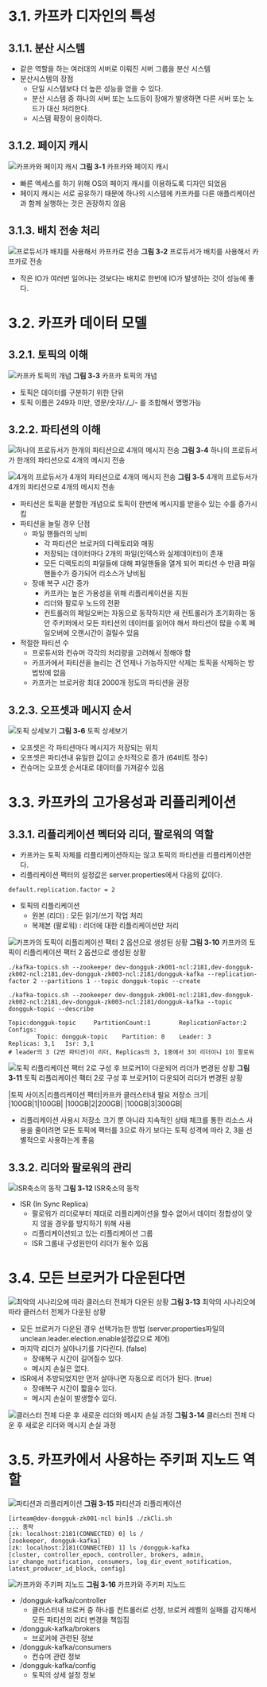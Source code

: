 # 3.1. 카프카 디자인의 특성

## 3.1.1. 분산 시스템

- 같은 역할을 하는 여러대의 서버로 이뤄진 서버 그룹을 분산 시스템
- 분산시스템의 장점
  - 단일 시스템보다 더 높은 성능을 얻을 수 있다. 
  - 분산 시스템 중 하나의 서버 또는 노드등이 장애가 발생하면 다른 서버 또는 노드가 대신 처리한다.
  - 시스템 확장이 용이하다.


## 3.1.2. 페이지 캐시

![카프카와 페이지 캐시](./img_ch3/3-1.jpg)
**그림 3-1** 카프카와 페이지 캐시

- 빠른 엑세스를 하기 위해 OS의 페이지 캐시를 이용하도록 디자인 되었음
- 페이지 캐시는 서로 공유하기 때문에 하나의 시스템에 카프카를 다른 애플리케이션과 함께 실행하는 것은 권장하지 않음


## 3.1.3. 배치 전송 처리

![프로듀서가 배치를 사용해서 카프카로 전송](./img_ch3/3-2.jpg)
**그림 3-2** 프로듀서가 배치를 사용해서 카프카로 전송

- 작은 IO가 여러번 일어나는 것보다는 배치로 한번에 IO가 발생하는 것이 성능에 좋다. 


# 3.2. 카프카 데이터 모델

## 3.2.1. 토픽의 이해

![카프카 토픽의 개념](./img_ch3/3-3.jpg)
**그림 3-3** 카프카 토픽의 개념

- 토픽은 데이터를 구분하기 위한 단위
- 토픽 이름은 249자 미만, 영문/숫자/./_/- 를 조합해서 명명가능


## 3.2.2. 파티션의 이해

![하나의 프로듀서가 한개의 파티션으로 4개의 메시지 전송](./img_ch3/3-4.jpg)
**그림 3-4** 하나의 프로듀서가 한개의 파티션으로 4개의 메시지 전송

![4개의 프로듀서가 4개의 파티션으로 4개의 메시지 전송](./img_ch3/3-5.jpg)
**그림 3-5** 4개의 프로듀서가 4개의 파티션으로 4개의 메시지 전송

- 파티션은 토픽을 분할한 개념으로 토픽이 한번에 메시지를 받을수 있는 수를 증가시킴
- 파티션을 늘릴 경우 단점
  - 파일 핸들러의 낭비 
    - 각 파티션은 브로커의 디렉토리와 매핑
    - 저장되는 데이터마다 2개의 파일(인덱스와 실제데이터)이 존재
    - 모든 디렉토리의 파일들에 대해 파일핸들을 열게 되어 파티션 수 만큼 파일 핸들수가 증가되어 리소스가 낭비됨
  - 장애 복구 시간 증가
    - 카프카는 높은 가용성을 위해 리플리케이션을 지원
    - 리더와 팔로우 노드의 전환
    - 컨트롤러의 페일오버는 자동으로 동작하지만 새 컨트롤러가 초기화하는 동안 주키퍼에서 모든 파티션의 데이터를 읽어야 해서 파티션이 많을 수록 페일오버에 오랜시간이 걸릴수 있음
- 적절한 파티션 수
  - 프로듀서와 컨슈머 각각의 처리량을 고려해서 정해야 함
  - 카프카에서 파티션을 늘리는 건 언제나 가능하지만 삭제는 토픽을 삭제하는 방법밖에 없음
  - 카프카는 브로커랑 최대 2000개 정도의 파티션을 권장


## 3.2.3. 오프셋과 메시지 순서

![토픽 상세보기](./img_ch3/3-6.jpg)
**그림 3-6** 토픽 상세보기

- 오프셋은 각 파티션마다 메시지가 저장되는 위치
- 오프셋은 파티션내 유일한 값이고 순차적으로 증가 (64비트 정수)
- 컨슈머는 오프셋 순서대로 데이터를 가져갈수 있음


# 3.3. 카프카의 고가용성과 리플리케이션

## 3.3.1. 리플리케이션 펙터와 리더, 팔로워의 역할

- 카프카는 토픽 자체를 리플리케이션하지는 않고 토픽의 파티션을 리플리케이션한다. 
- 리플리케이션 팩터의 설정값은 server.properties에서 다음의 값이다. 

```
default.replication.factor = 2
```

- 토픽의 리플리케이션
  - 원본 (리더) : 모든 읽기/쓰기 작업 처리
  - 복제본 (팔로워) : 리더에 대한 리플리케이션만 처리

![카프카의 토픽이 리플리케이션 팩터 2 옵션으로 생성된 상황](./img_ch3/3-10.jpg)
**그림 3-10** 카프카의 토픽이 리플리케이션 팩터 2 옵션으로 생성된 상황

```
./kafka-topics.sh --zookeeper dev-dongguk-zk001-ncl:2181,dev-dongguk-zk002-ncl:2181,dev-dongguk-zk003-ncl:2181/dongguk-kafka --replication-factor 2 --partitions 1 --topic dongguk-topic --create
```

```
./kafka-topics.sh --zookeeper dev-dongguk-zk001-ncl:2181,dev-dongguk-zk002-ncl:2181,dev-dongguk-zk003-ncl:2181/dongguk-kafka --topic dongguk-topic --describe
```

```
Topic:dongguk-topic     PartitionCount:1        ReplicationFactor:2     Configs:
        Topic: dongguk-topic    Partition: 0    Leader: 3       Replicas: 3,1   Isr: 3,1
# leader의 3 (2번 파티션)이 리더, Replicas의 3, 1중에서 3이 리더이니 1이 팔로워
```

![토픽 리플리케이션 팩터 2로 구성 후 브로커1이 다운되어 리더가 변경된 상황](./img_ch3/3-11.jpg)
**그림 3-11** 토픽 리플리케이션 팩터 2로 구성 후 브로커1이 다운되어 리더가 변경된 상황

|토픽 사이즈|리플리케이션 팩터|카프카 클러스터내 필요 저장소 크기|
|100GB|1|100GB|
|100GB|2|200GB|
|100GB|3|300GB|


- 리플리케이션 사용시 저장소 크기 뿐 아니라 지속적인 상태 체크를 통한 리소스 사용을 줄이려면 모든 토픽에 팩터를 3으로 하기 보다는 토픽 성격에 따라 2, 3을 선별적으로 사용하는게 좋음


## 3.3.2. 리더와 팔로워의 관리

![ISR축소의 동작](./img_ch3/3-12.jpg)
**그림 3-12** ISR축소의 동작

- ISR (In Sync Replica)
  - 팔로워가 리더로부터 제대로 리플리케이션을 할수 없어서 데이터 정합성이 맞지 않을 경우를 방지하기 위해  사용
  - 리플리케이션되고 있는 리플리케이션 그룹
  - ISR 그룹내 구성원만이 리더가 될수 있음


# 3.4. 모든 브로커가 다운된다면

![최악의 시나리오에 따라 클러스터 전체가 다운된 상황](./img_ch3/3-13.jpg)
**그림 3-13** 최악의 시나리오에 따라 클러스터 전체가 다운된 상황

- 모든 브로커가 다운된 경우 선택가능한 방법 (server.properties파일의 unclean.leader.election.enable설정값으로 제어)
- 마지막 리더가 살아나기를 기다린다. (false)
  - 장애복구 시간이 길어질수 있다. 
  - 메시지 손실은 없다. 
- ISR에서 추방되었지만 먼저 살아나면 자동으로 리더가 된다. (true)
  - 장애복구 시간이 짧을수 있다. 
  - 메시지 손실이 발생할수 있다. 

![클러스터 전체 다운 후 새로운 리더와 메시지 손실 과정](./img_ch3/3-14.jpg)
**그림 3-14** 클러스터 전체 다운 후 새로운 리더와 메시지 손실 과정


# 3.5. 카프카에서 사용하는 주키퍼 지노드 역할

![파티션과 리플리케이션](./img_ch3/3-15.jpg)
**그림 3-15** 파티션과 리플리케이션

```
[irteam@dev-dongguk-zk001-ncl bin]$ ./zkCli.sh
... 중략
[zk: localhost:2181(CONNECTED) 0] ls /
[zookeeper, dongguk-kafka]
[zk: localhost:2181(CONNECTED) 1] ls /dongguk-kafka
[cluster, controller_epoch, controller, brokers, admin, isr_change_notification, consumers, log_dir_event_notification, latest_producer_id_block, config]
```

![카프카와 주키퍼 지노드](./img_ch3/3-16.jpg)
**그림 3-16** 카프카와 주키퍼 지노드

- /dongguk-kafka/controller
  - 클러스터내 브로커 중 하나를 컨트롤러로 선정, 브로커 레벨의 실패를 감지해서 모든 파티션의 리더 변경을 책임짐
- /dongguk-kafka/brokers
  - 브로커에 관련된 정보
- /dongguk-kafka/consumers
  - 컨슈머 관련 정보
- /dongguk-kafka/config
  - 토픽의 상세 설정 정보
